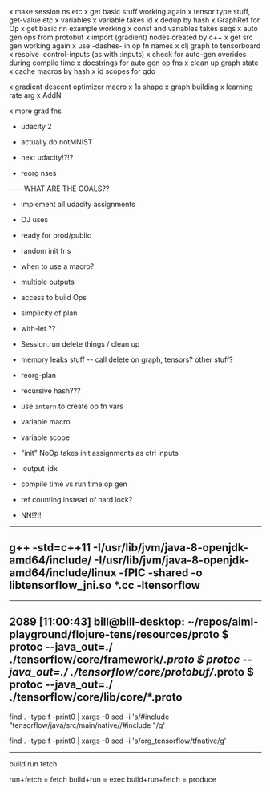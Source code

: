 x make session ns etc
x get basic stuff working again
x tensor type stuff, get-value etc
x variables
x variable takes id
x dedup by hash
x GraphRef for Op
x get basic nn example working
x const and variables takes seqs
x auto gen ops from protobuf
x import (gradient) nodes created by c++
x get src gen working again
x use -dashes- in op fn names
x clj graph to tensorboard
x resolve :control-inputs (as with :inputs)
x check for auto-gen overides during compile time
x docstrings for auto gen op fns
x clean up graph state
x cache macros by hash
x id scopes for gdo 

x gradient descent optimizer macro
 x 1s shape
 x graph building
 x learning rate arg
 x AddN
 
x more grad fns

- udacity 2
 - actually do notMNIST
 
- next udacity!?!?

- reorg nses

---- WHAT ARE THE GOALS??
 - implement all udacity assignments
 - OJ uses
 - ready for prod/public

- random init fns

- when to use a macro?
 - multiple outputs
 - access to build Ops
 - simplicity of plan

- with-let ??
- Session.run delete things / clean up
- memory leaks stuff -- call delete on graph, tensors? other stuff?

- reorg-plan
- recursive hash???
- use `intern` to create op fn vars

- variable macro
- variable scope


- "init" NoOp takes init assignments as ctrl inputs
- :output-idx

- compile time vs run time op gen

- ref counting instead of hard lock?

- NN!?!!


-----
g++ -std=c++11 -I/usr/lib/jvm/java-8-openjdk-amd64/include/ -I/usr/lib/jvm/java-8-openjdk-amd64/include/linux -fPIC -shared  -o libtensorflow_jni.so *.cc -ltensorflow
-----


-----
2089 [11:00:43] bill@bill-desktop: ~/repos/aiml-playground/flojure-tens/resources/proto
$ protoc --java_out=./ ./tensorflow/core/framework/*.proto
$ protoc --java_out=./ ./tensorflow/core/protobuf/*.proto
$ protoc --java_out=./ ./tensorflow/core/lib/core/*.proto
-----


find . -type f -print0 | xargs -0 sed -i 's/#include "tensorflow\/java\/src\/main\/native\//#include "/g'

find . -type f -print0 | xargs -0 sed -i 's/org_tensorflow/tfnative/g'


----
build 
run
fetch

run+fetch = fetch
build+run = exec
build+run+fetch = produce
